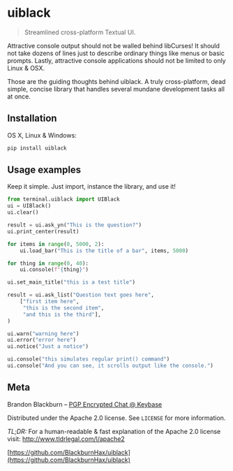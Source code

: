 # uiblack
> Streamlined cross-platform Textual UI.

Attractive console output should not be walled behind libCurses! It should not take dozens of lines just to describe ordinary things like menus or basic prompts. Lastly, attractive console applications should not be limited to only Linux & OSX.

Those are the guiding thoughts behind uiblack. A truly cross-platform, dead simple, concise library that handles several mundane development tasks all at once.


## Installation

OS X, Linux & Windows:

```sh
pip install uiblack
```

## Usage examples

Keep it simple. Just import, instance the library, and use it!

```python
from terminal.uiblack import UIBlack
ui = UIBlack()
ui.clear()

result = ui.ask_yn("This is the question?")
ui.print_center(result)

for items in range(0, 5000, 2):
    ui.load_bar("This is the title of a bar", items, 5000)

for thing in range(0, 40):
    ui.console(f"{thing}")

ui.set_main_title("this is a test title")

result = ui.ask_list("Question text goes here",
    ["first item here", 
     "this is the second item", 
     "and this is the third"],
)

ui.warn("warning here")
ui.error("error here")
ui.notice("Just a notice")

ui.console("this simulates regular print() command")
ui.console("And you can see, it scrolls output like the console.")
```


## Meta

Brandon Blackburn – [PGP Encrypted Chat @ Keybase](https://keybase.io/blackburnhax/chat)

Distributed under the Apache 2.0 license. See ``LICENSE`` for more information.

_TL;DR:_
For a human-readable & fast explanation of the Apache 2.0 license visit:  http://www.tldrlegal.com/l/apache2


[https://github.com/BlackburnHax/uiblack](https://github.com/BlackburnHax/uiblack)